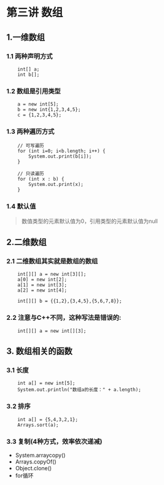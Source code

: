 # 第三讲 数组

## 1.一维数组

### 1.1 两种声明方式

```
	int[] a; 
	int b[];
```

### 1.2 数组是引用类型

```
	a = new int[5];
	b = new int{1,2,3,4,5};
	c = {1,2,3,4,5};
```

### 1.3 两种遍历方式

```
	// 可写遍历
	for (int i=0; i<b.length; i++) {
		System.out.print(b[i]);
	}
		
	// 只读遍历
	for (int x : b) {
		System.out.print(x);
	}
```

### 1.4 默认值

> 数值类型的元素默认值为0，引用类型的元素默认值为null

## 2.二维数组

### 2.1 二维数组其实就是数组的数组

```
	int[][] a = new int[3][];
	a[0] = new int[2];
	a[1] = new int[3];
	a[2] = new int[4];
		
	int[][] b = {{1,2},{3,4,5},{5,6,7,8}};
```

### 2.2 注意与C++不同，这种写法是错误的:

```
	int[][] a = new int[][3];
```

## 3. 数组相关的函数

### 3.1 长度

```
	int a[] = new int[5];
	System.out.println("数组a的长度：" + a.length);
```

### 3.2 排序

```
	int a[] = {5,4,3,2,1};
	Arrays.sort(a);
```

### 3.3 复制(4种方式，效率依次递减)

* System.arraycopy() 
* Arrays.copyOf()
* Object.clone()
* for循环
